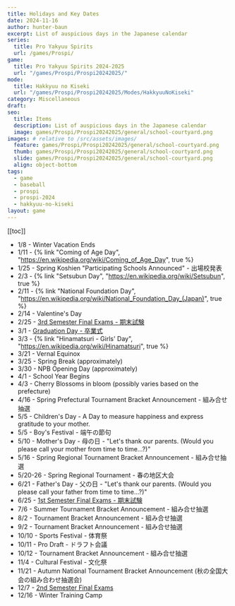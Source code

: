 ```yaml
---
title: Holidays and Key Dates
date: 2024-11-16
author: hunter-baun
excerpt: List of auspicious days in the Japanese calendar
series:
  title: Pro Yakyuu Spirits
  url: /games/Prospi/
game: 
  title: Pro Yakyuu Spirits 2024-2025
  url: "/games/Prospi/Prospi20242025/"
mode: 
  title: Hakkyuu no Kiseki
  url: "/games/Prospi/Prospi20242025/Modes/HakkyuuNoKiseki"
category: Miscellaneous
draft: 
seo:
  title: Items
  description: List of auspicious days in the Japanese calendar
  image: games/Prospi/Prospi20242025/general/school-courtyard.png
images: # relative to /src/assets/images/
  feature: games/Prospi/Prospi20242025/general/school-courtyard.png
  thumb: games/Prospi/Prospi20242025/general/school-courtyard.png
  slide: games/Prospi/Prospi20242025/general/school-courtyard.png
  align: object-bottom
tags:
  - game
  - baseball
  - prospi
  - prospi-2024
  - hakkyuu-no-kiseki
layout: game
---
```

[[toc]]
<article class="prose max-w-xl lg:max-w-4xl lg:prose-lg">

- 1/8 - Winter Vacation Ends
- 1/11 - {% link "Coming of Age Day", "https://en.wikipedia.org/wiki/Coming_of_Age_Day", true %}
- 1/25 - Spring Koshien "Participating Schools Announced" - 出場校発表
- 2/3 - {% link "Setsubun Day", "https://en.wikipedia.org/wiki/Setsubun", true %}
- 2/11 - {% link "National Foundation Day", "https://en.wikipedia.org/wiki/National_Foundation_Day_(Japan)", true %}
- 2/14 - Valentine's Day
- 2/25 - [3rd Semester Final Exams - 期末試験](../../Events/School-Exams)
- 3/1 - [Graduation Day - 卒業式](../../Monthly/March/Graduation-Ceremony)
- 3/3 - {% link "Hinamatsuri - Girls' Day", "https://en.wikipedia.org/wiki/Hinamatsuri", true %}
- 3/21 - Vernal Equinox
- 3/25 - Spring Break (approximately)
- 3/30 - NPB Opening Day (approximately)
- 4/1 - School Year Begins
- 4/3 - Cherry Blossoms in bloom (possibly varies based on the prefecture)
- 4/16 - Spring Prefectural Tournament Bracket Announcement - 組み合せ抽選
- 5/5 - Children's Day - A Day to measure happiness and express gratitude to your mother.
- 5/5 - Boy's Festival - 端午の節句
- 5/10 - Mother's Day - 母の日 - "Let's thank our parents. (Would you please call your mother from time to time...?)"
- 5/16 - Spring Regional Tournament Bracket Announcement - 組み合せ抽選
- 5/20-26 - Spring Regional Tournament - 春の地区大会
- 6/21 - Father's Day - 父の日 - "Let's thank our parents. (Would you please call your father from time to time...?)"
- 6/25 - [1st Semester Final Exams - 期末試験](../../Events/School-Exams)
- 7/6 - Summer Tournament Bracket Announcement - 組み合せ抽選
- 8/2 - Tournament Bracket Announcement - 組み合せ抽選
- 9/2 - Tournament Bracket Announcement - 組み合せ抽選
- 10/10 - Sports Festival - 体育祭
- 10/11 - Pro Draft - ドラフト会議
- 10/12 - Tournament Bracket Announcement - 組み合せ抽選
- 11/4 - Cultural Festival - 文化祭
- 11/21 - Autumn National Tournament Bracket Announcement (秋の全国大会の組み合わせ抽選会)
- 12/7 - [2nd Semester Final Exams](../../Events/School-Exams)
- 12/16 - Winter Training Camp

</article>